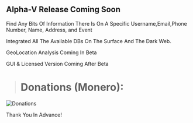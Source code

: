 ## Alpha-V Release Coming Soon
Find Any Bits Of Information There Is On A Specific Username,Email,Phone Number, Name, Address, and Event

Integrated All The Available DBs On The Surface And The Dark Web.

GeoLocation Analysis Coming In Beta

GUI & Licensed Version Coming After Beta





># Donations (Monero): 





![Donations](https://github.com/theaqueen21/InfoScout-Alpha-V/assets/94680549/8a083389-8ab2-48de-8655-8e70fe5bfa20)

Thank You In Advance!
